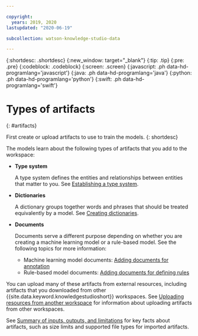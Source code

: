 ```yaml
---

copyright:
  years: 2019, 2020
lastupdated: "2020-06-19"

subcollection: watson-knowledge-studio-data

---
```


{:shortdesc: .shortdesc}
{:new_window: target="_blank"}
{:tip: .tip}
{:pre: .pre}
{:codeblock: .codeblock}
{:screen: .screen}
{:javascript: .ph data-hd-programlang='javascript'}
{:java: .ph data-hd-programlang='java'}
{:python: .ph data-hd-programlang='python'}
{:swift: .ph data-hd-programlang='swift'}

# Types of artifacts
{: #artifacts}

First create or upload artifacts to use to train the models.
{: shortdesc}

The models learn about the following types of artifacts that you add to the workspace:

- **Type system**

    A type system defines the entities and relationships between entities that matter to you. See [Establishing a type system](/docs/watson-knowledge-studio-data?topic=watson-knowledge-studio-data-typesystem).

- **Dictionaries**

    A dictionary groups together words and phrases that should be treated equivalently by a model. See [Creating dictionaries](/docs/watson-knowledge-studio-data?topic=watson-knowledge-studio-data-dictionaries).

- **Documents**

    Documents serve a different purpose depending on whether you are creating a machine learning model or a rule-based model. See the following topics for more information:
    - Machine learning model documents: [Adding documents for annotation](/docs/watson-knowledge-studio-data?topic=watson-knowledge-studio-data-documents-for-annotation)
    - Rule-based model documents: [Adding documents for defining rules](/docs/watson-knowledge-studio-data?topic=watson-knowledge-studio-data-wks_rule_anno_add)

You can upload many of these artifacts from external resources, including artifacts that you downloaded from other {{site.data.keyword.knowledgestudioshort}} workspaces. See [Uploading resources from another workspace](/docs/watson-knowledge-studio-data?topic=watson-knowledge-studio-data-exportimport) for information about uploading artifacts from other workspaces.

See [Summary of inputs, outputs, and limitations](/docs/watson-knowledge-studio-data?topic=watson-knowledge-studio-data-create-project#wks_formats) for key facts about artifacts, such as size limits and supported file types for imported artifacts.

